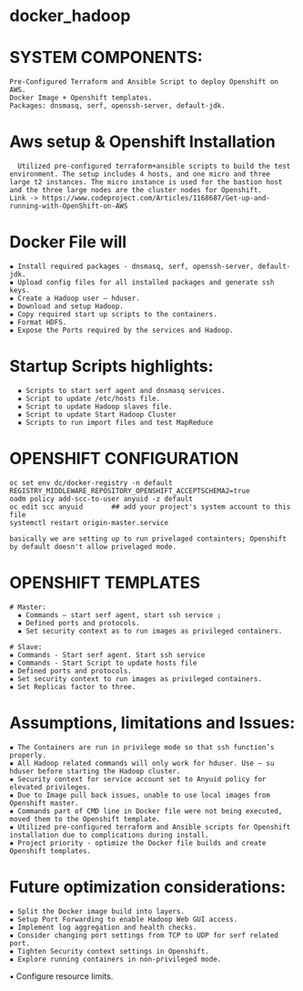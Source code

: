 # docker_hadoop

# SYSTEM COMPONENTS:
    Pre-Configured Terraform and Ansible Script to deploy Openshift on AWS.
    Docker Image + Openshift templates.
    Packages: dnsmasq, serf, openssh-server, default-jdk.
  
 # Aws setup & Openshift Installation
      Utilized pre-configured terraform+ansible scripts to build the test environment. The setup includes 4 hosts, and one micro and three       large t2 instances. The micro instance is used for the bastion host and the three large nodes are the cluster nodes for Openshift.
    Link -> https://www.codeproject.com/Articles/1168687/Get-up-and-running-with-OpenShift-on-AWS

# Docker File will
    ▪ Install required packages - dnsmasq, serf, openssh-server, default-jdk.
    ▪ Upload config files for all installed packages and generate ssh keys.
    ▪ Create a Hadoop user – hduser.
    ▪ Download and setup Hadoop.
    ▪ Copy required start up scripts to the containers.
    ▪ Format HDFS.
    ▪ Expose the Ports required by the services and Hadoop.
  
 # Startup Scripts highlights:
      ▪ Scripts to start serf agent and dnsmasq services.
      ▪ Script to update /etc/hosts file.
      ▪ Script to update Hadoop slaves file.
      ▪ Script to update Start Hadoop Cluster
      ▪ Scripts to run import files and test MapReduce
# OPENSHIFT CONFIGURATION
    oc set env dc/docker-registry -n default REGISTRY_MIDDLEWARE_REPOSITORY_OPENSHIFT_ACCEPTSCHEMA2=true
    oadm policy add-scc-to-user anyuid -z default
    oc edit scc anyuid       ## add your project's system account to this file
    systemctl restart origin-master.service
    
    basically we are setting up to run privelaged containters; Openshift by default doesn't allow privelaged mode.

# OPENSHIFT TEMPLATES
    # Master:
      ▪ Commands – start serf agent, start ssh service ; 
      ▪ Defined ports and protocols.
      ▪ Set security context as to run images as privileged containers.

    # Slave:
    ▪ Commands - Start serf agent. Start ssh service
    ▪ Commands - Start Script to update hosts file
    ▪ Defined ports and protocols.  
    ▪ Set security context to run images as privileged containers.
    ▪ Set Replicas factor to three.
    
# Assumptions, limitations and Issues:
    ▪ The Containers are run in privilege mode so that ssh function’s properly.
    ▪ All Hadoop related commands will only work for hduser. Use – su hduser before starting the Hadoop cluster.
    ▪ Security context for service account set to Anyuid policy for elevated privileges.
    ▪ Due to Image pull back issues, unable to use local images from Openshift master.
    ▪ Commands part of CMD line in Docker file were not being executed, moved them to the Openshift template.
    ▪ Utilized pre-configured terraform and Ansible scripts for Openshift installation due to complications during install.
    ▪ Project priority - optimize the Docker file builds and create Openshift templates.    
    
# Future optimization considerations:
    ▪ Split the Docker image build into layers.
    ▪ Setup Port Forwarding to enable Hadoop Web GUI access.
    ▪ Implement log aggregation and health checks.
    ▪ Consider changing port settings from TCP to UDP for serf related port.
    ▪ Tighten Security context settings in Openshift.
    ▪ Explore running containers in non-privileged mode.
▪ Configure resource limits.
